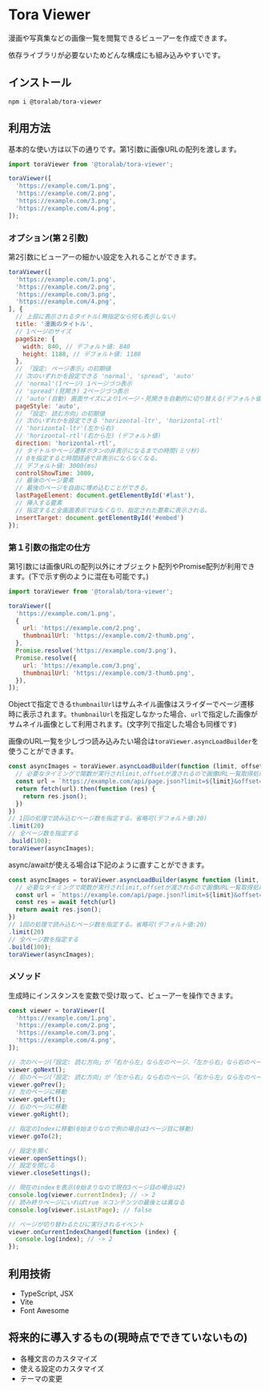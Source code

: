 # Tora Viewer

漫画や写真集などの画像一覧を閲覧できるビューアーを作成できます。

依存ライブラリが必要ないためどんな構成にも組み込みやすいです。

## インストール

```shell
npm i @toralab/tora-viewer
```

<!--

またはCDNが使えます。(予定)

```html
<script src="https://example.com/tora-viewer.umd.js"></script>
```
-->

## 利用方法

基本的な使い方は以下の通りです。第1引数に画像URLの配列を渡します。

```javascript
import toraViewer from '@toralab/tora-viewer';

toraViewer([
  'https://example.com/1.png',
  'https://example.com/2.png',
  'https://example.com/3.png',
  'https://example.com/4.png',
]);
```

<!--
CDN利用の場合

```html
<script src="https://example.com/tora-viewer.umd.js"></script>
<script>
toraViewer([
  'https://example.com/1.png',
  'https://example.com/2.png',
  'https://example.com/3.png',
  'https://example.com/4.png',
]);
</script>
```
-->

### オプション(第２引数)

第2引数にビューアーの細かい設定を入れることができます。

```javascript
toraViewer([
  'https://example.com/1.png',
  'https://example.com/2.png',
  'https://example.com/3.png',
  'https://example.com/4.png',
], {
  // 上部に表示されるタイトル(無指定なら何も表示しない)
  title: '漫画のタイトル',
  // 1ページのサイズ
  pageSize: {
    width: 840, // デフォルト値: 840
    height: 1188, // デフォルト値: 1188
  },
  // 「設定: ページ表示」の初期値
  // 次のいずれかを設定できる 'normal', 'spread', 'auto'
  // 'normal'(1ページ) 1ページづつ表示
  // 'spread'(見開き) 2ページづつ表示
  // 'auto'(自動) 画面サイズにより1ページ・見開きを自動的に切り替える(デフォルト値)
  pageStyle: 'auto',
  // 「設定: 読む方向」の初期値
  // 次のいずれかを設定できる 'horizontal-ltr', 'horizontal-rtl'
  // 'horizontal-ltr'(左から右)
  // 'horizontal-rtl'(右から左) (デフォルト値)
  direction: 'horizontal-rtl',
  // タイトルやページ遷移ボタンの非表示になるまでの時間(ミリ秒)
  // 0を指定すると時間経過で非表示にならなくなる。
  // デフォルト値: 3000(ms)
  controlShowTime: 3000,
  // 最後のページ要素
  // 最後のページを自由に埋め込むことができる。
  lastPageElement: document.getElementById('#last'),
  // 挿入する要素
  // 指定すると全画面表示ではなくなり、指定された要素に表示される。
  insertTarget: document.getElementById('#embed')
});
```

### 第１引数の指定の仕方

第1引数には画像URLの配列以外にオブジェクト配列やPromise配列が利用できます。(下で示す例のように混在も可能です。)

```javascript
import toraViewer from '@toralab/tora-viewer';

toraViewer([
  'https://example.com/1.png',
  {
    url: 'https://example.com/2.png',
    thumbnailUrl: 'https://example.com/2-thumb.png',
  },
  Promise.resolve('https://example.com/3.png'),
  Promise.resolve({
    url: 'https://example.com/3.png',
    thumbnailUrl: 'https://example.com/3-thumb.png',
  }),
]);
```

Objectで指定できる`thumbnailUrl`はサムネイル画像はスライダーでページ遷移時に表示されます。`thumbnailUrl`を指定しなかった場合、`url`で指定した画像がサムネイル画像として利用されます。(文字列で指定した場合も同様です)

画像のURL一覧を少しづつ読み込みたい場合は`toraViewer.asyncLoadBuilder`を使うことができます。

```javascript
const asyncImages = toraViewer.asyncLoadBuilder(function (limit, offset) {
  // 必要なタイミングで関数が実行されlimit,offsetが渡されるので画像URL一覧取得処理を実行する
  const url = `https://example.com/api/page.json?limit=${limit}&offset=${offset}`;
  return fetch(url).then(function (res) {
    return res.json();
  })
})
// 1回の処理で読み込むページ数を指定する。省略可(デフォルト値:20)
.limit(20)
// 全ページ数を指定する
.build(100);
toraViewer(asyncImages);
```

async/awaitが使える場合は下記のように直すことができます。

```javascript
const asyncImages = toraViewer.asyncLoadBuilder(async function (limit, offset) {
  // 必要なタイミングで関数が実行されlimit,offsetが渡されるので画像URL一覧取得処理を実行する
  const url = `https://example.com/api/page.json?limit=${limit}&offset=${offset}`;
  const res = await fetch(url)
  return await res.json();
})
// 1回の処理で読み込むページ数を指定する。省略可(デフォルト値:20)
.limit(20)
// 全ページ数を指定する
.build(100);
toraViewer(asyncImages);
```

### メソッド

生成時にインスタンスを変数で受け取って、ビューアーを操作できます。

```javascript
const viewer = toraViewer([
  'https://example.com/1.png',
  'https://example.com/2.png',
  'https://example.com/3.png',
  'https://example.com/4.png',
]);

// 次のページ(「設定: 読む方向」が「右から左」なら左のページ、「左から右」なら右のページ)
viewer.goNext();
// 前のページ(「設定: 読む方向」が「左から右」なら右のページ、「右から左」なら左のページ)
viewer.goPrev();
// 左のページに移動
viewer.goLeft();
// 右のページに移動
viewer.goRight();

// 指定のIndexに移動(0始まりなので例の場合は3ページ目に移動)
viewer.goTo(2);

// 設定を開く
viewer.openSettings();
// 設定を閉じる
viewer.closeSettings();

// 現在のindexを表示(0始まりなので現在3ページ目の場合は2)
console.log(viewer.currentIndex); // -> 2
// 読み終りページにいればtrue ※コンテンツの最後とは異なる
console.log(viewer.isLastPage); // false

// ページが切り替わるたびに実行されるイベント
viewer.onCurrentIndexChanged(function (index) {
  console.log(index); // -> 2
});
```

## 利用技術

- TypeScript, JSX
- Vite
- Font Awesome

## 将来的に導入するもの(現時点でできていないもの)

- 各種文言のカスタマイズ
- 使える設定のカスタマイズ
- テーマの変更
